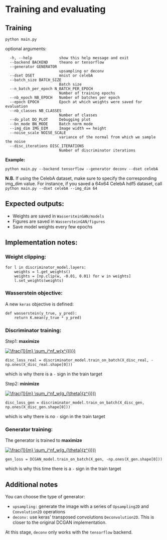 # Training and evaluating

## Training

`python main.py`


optional arguments:

      -h, --help            show this help message and exit
      --backend BACKEND     theano or tensorflow
      --generator GENERATOR
                            upsampling or deconv
      --dset DSET           mnist or celebA
      --batch_size BATCH_SIZE
                            Batch size
      --n_batch_per_epoch N_BATCH_PER_EPOCH
                            Number of training epochs
      --nb_epoch NB_EPOCH   Number of batches per epoch
      --epoch EPOCH         Epoch at which weights were saved for evaluation
      --nb_classes NB_CLASSES
                            Number of classes
      --do_plot DO_PLOT     Debugging plot
      --bn_mode BN_MODE     Batch norm mode
      --img_dim IMG_DIM     Image width == height
      --noise_scale NOISE_SCALE
                            variance of the normal from which we sample the noise
      --disc_iterations DISC_ITERATIONS
                            Number of discriminator iterations



**Example:**

`python main.py --backend tensorflow --generator deconv --dset celebA`

**N.B.** If using the CelebA dataset, make sure to specify the corresponding img_dim value. For instance, if you saved a 64x64 CelebA hdf5 dataset, call `python main.py --dset celebA --img_dim 64`


## Expected outputs:

- Weights are saved in  `WassersteinGAN/models`
- Figures are saved in  `WassersteinGAN/figures`
- Save model weights every few epochs

## Implementation notes:

### Weight clipping:

    for l in discriminator_model.layers:
        weights = l.get_weights()
        weights = [np.clip(w, -0.01, 0.01) for w in weights]
        l.set_weights(weights)

### Wasserstein objective:

A new `keras` objective is defined:

    def wasserstein(y_true, y_pred):
        return K.mean(y_true * y_pred)


### Discriminator training:

Step1: **maximize**

<a href="https://www.codecogs.com/eqnedit.php?latex=\frac{1}{m}&space;\sum_i^nf_w(x^{(i)})" target="_blank"><img src="https://latex.codecogs.com/gif.latex?\frac{1}{m}&space;\sum_i^nf_w(x^{(i)})" title="\frac{1}{m} \sum_i^nf_w(x^{(i)})" /></a>

    disc_loss_real = discriminator_model.train_on_batch(X_disc_real, -np.ones(X_disc_real.shape[0]))

which is why there is a `-` sign in the train target

Step2: **minimize**

<a href="https://www.codecogs.com/eqnedit.php?latex=\frac{1}{m}&space;\sum_i^nf_w(g_{\theta}(z^{i}))" target="_blank"><img src="https://latex.codecogs.com/gif.latex?\frac{1}{m}&space;\sum_i^nf_w(g_{\theta}(z^{i}))" title="\frac{1}{m} \sum_i^nf_w(g_{\theta}(z^{i}))" /></a>

    disc_loss_gen = discriminator_model.train_on_batch(X_disc_gen, np.ones(X_disc_gen.shape[0]))

which is why there is *no* `-` sign in the train target

### Generator training:

The generator is trained to **maximize**

<a href="https://www.codecogs.com/eqnedit.php?latex=\frac{1}{m}&space;\sum_i^nf_w(g_{\theta}(z^{i}))" target="_blank"><img src="https://latex.codecogs.com/gif.latex?\frac{1}{m}&space;\sum_i^nf_w(g_{\theta}(z^{i}))" title="\frac{1}{m} \sum_i^nf_w(g_{\theta}(z^{i}))" /></a>

    gen_loss = DCGAN_model.train_on_batch(X_gen, -np.ones(X_gen.shape[0]))

which is why this time there is a `-` sign in the train target

## Additional notes

You can choose the type of generator:

- `upsampling:` generate the image with a series of `Upsampling2D` and `Convolution2D` operations 
- `deconv:` use keras' transposed convolutions `Deconvolution2D`. This is closer to the original DCGAN implementation. 

At this stage, `deconv` only works with the `tensorflow` backend.